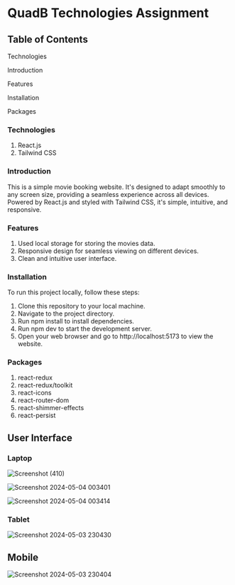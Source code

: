 # QuadB Technologies Assignment

## Table of Contents

Technologies

Introduction

Features

Installation

Packages

### Technologies

1. React.js
2. Tailwind CSS

### Introduction

This is a simple movie booking website. It's designed to adapt smoothly to any screen size, providing a seamless experience across all devices. Powered by React.js and styled with Tailwind CSS, it's simple, intuitive, and responsive.

### Features

1. Used local storage for storing the movies data.
2. Responsive design for seamless viewing on different devices.
3. Clean and intuitive user interface.

### Installation

To run this project locally, follow these steps:

1. Clone this repository to your local machine.
2. Navigate to the project directory.
3. Run npm install to install dependencies.
4. Run npm dev to start the development server.
5. Open your web browser and go to http://localhost:5173 to view the website.

### Packages

1. react-redux
2. react-redux/toolkit
3. react-icons
4. react-router-dom
5. react-shimmer-effects
6. react-persist

## User Interface

### Laptop
![Screenshot (410)](https://github.com/nkashyap01/QuadB-Technologies-Assignment/assets/121566993/d9fd3d27-9dd5-4667-99fa-0deb10c4468d)

![Screenshot 2024-05-04 003401](https://github.com/nkashyap01/QuadB-Technologies-Assignment/assets/121566993/4951c8d9-a6d9-4318-a7ee-b306ed0296c9)

![Screenshot 2024-05-04 003414](https://github.com/nkashyap01/QuadB-Technologies-Assignment/assets/121566993/20984385-3c75-4fbd-bc3b-4b441b10d550)

### Tablet
![Screenshot 2024-05-03 230430](https://github.com/nkashyap01/QuadB-Technologies-Assignment/assets/121566993/d5820b04-d1f1-4bdc-8fce-6e68021c36bf)

## Mobile
![Screenshot 2024-05-03 230404](https://github.com/nkashyap01/QuadB-Technologies-Assignment/assets/121566993/1d207153-c1d1-442b-8886-f3042f14b673)

